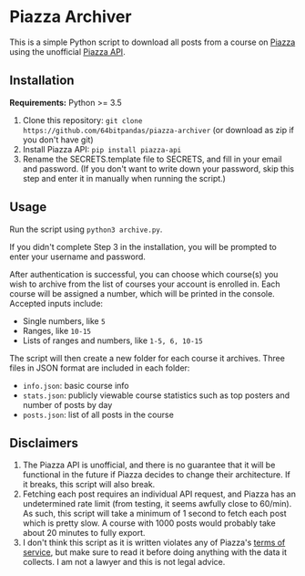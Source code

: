 # Piazza Archiver

This is a simple Python script to download all posts from a course on [Piazza](https://piazza.com) using the unofficial [Piazza API](https://github.com/hfaran/piazza-api).

## Installation

**Requirements:** Python >= 3.5

1. Clone this repository: `git clone https://github.com/64bitpandas/piazza-archiver` (or download as zip if you don't have git)
2. Install Piazza API: `pip install piazza-api`
3. Rename the SECRETS.template file to SECRETS, and fill in your email and password. (If you don't want to write down your password, skip this step and enter it in manually when running the script.)

## Usage

Run the script using `python3 archive.py`. 

If you didn't complete Step 3 in the installation, you will be prompted to enter your username and password.

After authentication is successful, you can choose which course(s) you wish to archive from the list of courses your account is enrolled in. Each course will be assigned a number, which will be printed in the console. Accepted inputs include:
 - Single numbers, like `5`
 - Ranges, like `10-15`
 - Lists of ranges and numbers, like `1-5, 6, 10-15`

The script will then create a new folder for each course it archives. Three files in JSON format are included in each folder:
 - `info.json`: basic course info
 - `stats.json`: publicly viewable course statistics such as top posters and number of posts by day
 - `posts.json`: list of all posts in the course

## Disclaimers

1. The Piazza API is unofficial, and there is no guarantee that it will be functional in the future if Piazza decides to change their architecture. If it breaks, this script will also break.
2. Fetching each post requires an individual API request, and Piazza has an undetermined rate limit (from testing, it seems awfully close to 60/min). As such, this script will take a minimum of 1 second to fetch each post which is pretty slow. A course with 1000 posts would probably take about 20 minutes to fully export.
3. I don't think this script as it is written violates any of Piazza's [terms of service](https://piazza.com/legal/terms), but make sure to read it before doing anything with the data it collects. I am not a lawyer and this is not legal advice.